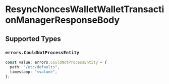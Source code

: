 # ResyncNoncesWalletWalletTransactionManagerResponseBody


## Supported Types

### `errors.CouldNotProcessEntity`

```typescript
const value: errors.CouldNotProcessEntity = {
  path: "/etc/defaults",
  timestamp: "<value>",
};
```

